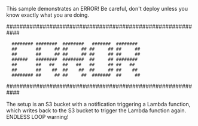 This sample demonstrates an ERROR! Be careful, don't deploy unless you know exactly what you are doing.

############################################################


      ######## ########  ########   #######  ########  
      ##       ##     ## ##     ## ##     ## ##     ## 
      ##       ##     ## ##     ## ##     ## ##     ## 
      ######   ########  ########  ##     ## ########  
      ##       ##   ##   ##   ##   ##     ## ##   ##   
      ##       ##    ##  ##    ##  ##     ## ##    ##  
      ######## ##     ## ##     ##  #######  ##     ## 
      
      
############################################################


The setup is an S3 bucket with a notification triggering a Lambda function, which writes back to the S3 bucket to trigger the Lambda function again.
ENDLESS LOOP warning!


